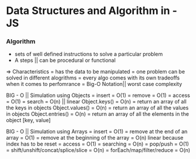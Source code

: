 # Data Structures and Algorithm in - JS

### Algorithm

- sets of well defined instructions to solve a particular problem
- A steps || can be procedural or functional

=> Characteristics = has the data to be manipulated
= one problem can be solved in different alogrithms
= every algo comes with its own tradeoffs when it comes to perfomrance
= Big-O Notation|| worst case complexity

 BIG - O || Simulation using Objects
 = insert = O(1)
 = remove = O(1)
 = access = O(1)
 = search = O(n) || linear
 Object.keys() = O(n) = return an array of all the keys in objects
 Object.values() = O(n) = return an array of all the values in objects
 Object.entries() = O(n) = return an array of all the elements in the object [key, value]

 BIG - O || Simulation using Arrays
 = insert = O(1)
 = remove at the end of an array = O(1)
 = remove at the beginning of the array = O(n) linear because index has to be reset
 = access = O(1)
 = searching = O(n)
 = pop/push = O(1)
 = shift/unshift/concat/splice/slice = O(n)
 = forEach/map/filter/reduce = O(n)
